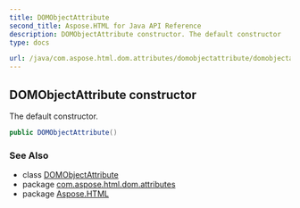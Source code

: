 ```yaml
---
title: DOMObjectAttribute
second_title: Aspose.HTML for Java API Reference
description: DOMObjectAttribute constructor. The default constructor
type: docs

url: /java/com.aspose.html.dom.attributes/domobjectattribute/domobjectattribute/
---
```

## DOMObjectAttribute constructor

The default constructor.

```java
public DOMObjectAttribute()
```

### See Also

* class [DOMObjectAttribute](../)
* package [com.aspose.html.dom.attributes](../../../com.aspose.html.dom.attributes/)
* package [Aspose.HTML](../../../)
